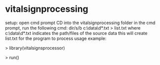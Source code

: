 # vitalsignprocessing
setup:
	open cmd prompt
	CD into the vitalsignprocessing folder
	in the cmd prompt, run the following cmd: dir/s/b c:\data\d*.txt > list.txt
	where c:\data\d*.txt indicates the path/files of the source data
	this will create list.txt for the program to process
usage example:

 \> library(vitalsignsprocessor)
 
 \> run()
 

